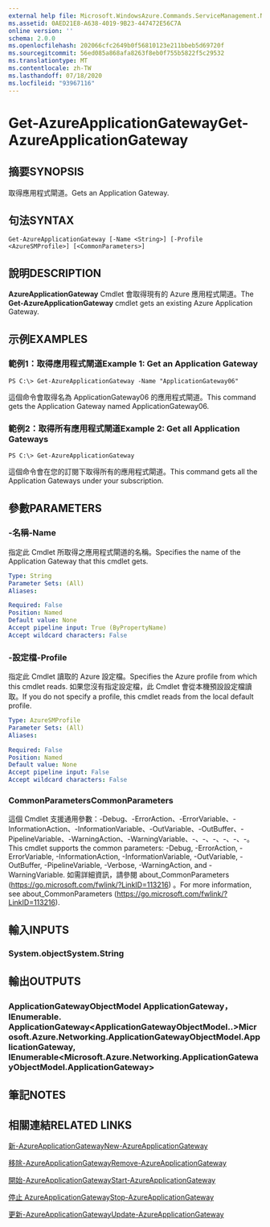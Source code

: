 ```yaml
---
external help file: Microsoft.WindowsAzure.Commands.ServiceManagement.Network.dll-Help.xml
ms.assetid: 0AED21E8-A638-4019-9B23-447472E56C7A
online version: ''
schema: 2.0.0
ms.openlocfilehash: 202066cfc2649b0f56810123e211bbeb5d69720f
ms.sourcegitcommit: 56ed085a868afa8263f8eb0f755b5822f5c29532
ms.translationtype: MT
ms.contentlocale: zh-TW
ms.lasthandoff: 07/18/2020
ms.locfileid: "93967116"
---
```

# <span data-ttu-id="1083f-101">Get-AzureApplicationGateway</span><span class="sxs-lookup"><span data-stu-id="1083f-101">Get-AzureApplicationGateway</span></span>

## <span data-ttu-id="1083f-102">摘要</span><span class="sxs-lookup"><span data-stu-id="1083f-102">SYNOPSIS</span></span>
<span data-ttu-id="1083f-103">取得應用程式閘道。</span><span class="sxs-lookup"><span data-stu-id="1083f-103">Gets an Application Gateway.</span></span>

## <span data-ttu-id="1083f-104">句法</span><span class="sxs-lookup"><span data-stu-id="1083f-104">SYNTAX</span></span>

```
Get-AzureApplicationGateway [-Name <String>] [-Profile <AzureSMProfile>] [<CommonParameters>]
```

## <span data-ttu-id="1083f-105">說明</span><span class="sxs-lookup"><span data-stu-id="1083f-105">DESCRIPTION</span></span>
<span data-ttu-id="1083f-106">**AzureApplicationGateway** Cmdlet 會取得現有的 Azure 應用程式閘道。</span><span class="sxs-lookup"><span data-stu-id="1083f-106">The **Get-AzureApplicationGateway** cmdlet gets an existing Azure Application Gateway.</span></span>

## <span data-ttu-id="1083f-107">示例</span><span class="sxs-lookup"><span data-stu-id="1083f-107">EXAMPLES</span></span>

### <span data-ttu-id="1083f-108">範例1：取得應用程式閘道</span><span class="sxs-lookup"><span data-stu-id="1083f-108">Example 1: Get an Application Gateway</span></span>
```
PS C:\> Get-AzureApplicationGateway -Name "ApplicationGateway06"
```

<span data-ttu-id="1083f-109">這個命令會取得名為 ApplicationGateway06 的應用程式閘道。</span><span class="sxs-lookup"><span data-stu-id="1083f-109">This command gets the Application Gateway named ApplicationGateway06.</span></span>

### <span data-ttu-id="1083f-110">範例2：取得所有應用程式閘道</span><span class="sxs-lookup"><span data-stu-id="1083f-110">Example 2: Get all Application Gateways</span></span>
```
PS C:\> Get-AzureApplicationGateway
```

<span data-ttu-id="1083f-111">這個命令會在您的訂閱下取得所有的應用程式閘道。</span><span class="sxs-lookup"><span data-stu-id="1083f-111">This command gets all the Application Gateways under your subscription.</span></span>

## <span data-ttu-id="1083f-112">參數</span><span class="sxs-lookup"><span data-stu-id="1083f-112">PARAMETERS</span></span>

### <span data-ttu-id="1083f-113">-名稱</span><span class="sxs-lookup"><span data-stu-id="1083f-113">-Name</span></span>
<span data-ttu-id="1083f-114">指定此 Cmdlet 所取得之應用程式閘道的名稱。</span><span class="sxs-lookup"><span data-stu-id="1083f-114">Specifies the name of the Application Gateway that this cmdlet gets.</span></span>

```yaml
Type: String
Parameter Sets: (All)
Aliases: 

Required: False
Position: Named
Default value: None
Accept pipeline input: True (ByPropertyName)
Accept wildcard characters: False
```

### <span data-ttu-id="1083f-115">-設定檔</span><span class="sxs-lookup"><span data-stu-id="1083f-115">-Profile</span></span>
<span data-ttu-id="1083f-116">指定此 Cmdlet 讀取的 Azure 設定檔。</span><span class="sxs-lookup"><span data-stu-id="1083f-116">Specifies the Azure profile from which this cmdlet reads.</span></span> <span data-ttu-id="1083f-117">如果您沒有指定設定檔，此 Cmdlet 會從本機預設設定檔讀取。</span><span class="sxs-lookup"><span data-stu-id="1083f-117">If you do not specify a profile, this cmdlet reads from the local default profile.</span></span>

```yaml
Type: AzureSMProfile
Parameter Sets: (All)
Aliases: 

Required: False
Position: Named
Default value: None
Accept pipeline input: False
Accept wildcard characters: False
```

### <span data-ttu-id="1083f-118">CommonParameters</span><span class="sxs-lookup"><span data-stu-id="1083f-118">CommonParameters</span></span>
<span data-ttu-id="1083f-119">這個 Cmdlet 支援通用參數：-Debug、-ErrorAction、-ErrorVariable、-InformationAction、-InformationVariable、-OutVariable、-OutBuffer、-PipelineVariable、-WarningAction、-WarningVariable、-、-、-、-、-、-。</span><span class="sxs-lookup"><span data-stu-id="1083f-119">This cmdlet supports the common parameters: -Debug, -ErrorAction, -ErrorVariable, -InformationAction, -InformationVariable, -OutVariable, -OutBuffer, -PipelineVariable, -Verbose, -WarningAction, and -WarningVariable.</span></span> <span data-ttu-id="1083f-120">如需詳細資訊，請參閱 about_CommonParameters (https://go.microsoft.com/fwlink/?LinkID=113216) 。</span><span class="sxs-lookup"><span data-stu-id="1083f-120">For more information, see about_CommonParameters (https://go.microsoft.com/fwlink/?LinkID=113216).</span></span>

## <span data-ttu-id="1083f-121">輸入</span><span class="sxs-lookup"><span data-stu-id="1083f-121">INPUTS</span></span>

### <span data-ttu-id="1083f-122">System.object</span><span class="sxs-lookup"><span data-stu-id="1083f-122">System.String</span></span>

## <span data-ttu-id="1083f-123">輸出</span><span class="sxs-lookup"><span data-stu-id="1083f-123">OUTPUTS</span></span>

### <span data-ttu-id="1083f-124">ApplicationGatewayObjectModel ApplicationGateway，IEnumerable. ApplicationGateway<ApplicationGatewayObjectModel..></span><span class="sxs-lookup"><span data-stu-id="1083f-124">Microsoft.Azure.Networking.ApplicationGatewayObjectModel.ApplicationGateway, IEnumerable<Microsoft.Azure.Networking.ApplicationGatewayObjectModel.ApplicationGateway></span></span>

## <span data-ttu-id="1083f-125">筆記</span><span class="sxs-lookup"><span data-stu-id="1083f-125">NOTES</span></span>

## <span data-ttu-id="1083f-126">相關連結</span><span class="sxs-lookup"><span data-stu-id="1083f-126">RELATED LINKS</span></span>

[<span data-ttu-id="1083f-127">新-AzureApplicationGateway</span><span class="sxs-lookup"><span data-stu-id="1083f-127">New-AzureApplicationGateway</span></span>](./New-AzureApplicationGateway.md)

[<span data-ttu-id="1083f-128">移除-AzureApplicationGateway</span><span class="sxs-lookup"><span data-stu-id="1083f-128">Remove-AzureApplicationGateway</span></span>](./Remove-AzureApplicationGateway.md)

[<span data-ttu-id="1083f-129">開始-AzureApplicationGateway</span><span class="sxs-lookup"><span data-stu-id="1083f-129">Start-AzureApplicationGateway</span></span>](./Start-AzureApplicationGateway.md)

[<span data-ttu-id="1083f-130">停止 AzureApplicationGateway</span><span class="sxs-lookup"><span data-stu-id="1083f-130">Stop-AzureApplicationGateway</span></span>](./Stop-AzureApplicationGateway.md)

[<span data-ttu-id="1083f-131">更新-AzureApplicationGateway</span><span class="sxs-lookup"><span data-stu-id="1083f-131">Update-AzureApplicationGateway</span></span>](./Update-AzureApplicationGateway.md)


